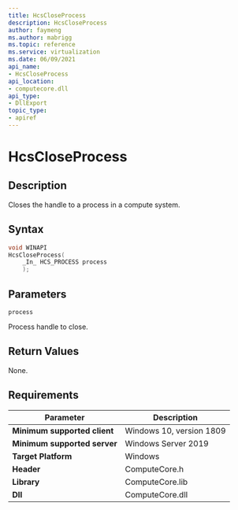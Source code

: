 ```yaml
---
title: HcsCloseProcess
description: HcsCloseProcess
author: faymeng
ms.author: mabrigg
ms.topic: reference
ms.service: virtualization
ms.date: 06/09/2021
api_name:
- HcsCloseProcess
api_location:
- computecore.dll
api_type:
- DllExport
topic_type: 
- apiref
---
```

# HcsCloseProcess

## Description

Closes the handle to a process in a compute system.

## Syntax

```cpp
void WINAPI
HcsCloseProcess(
    _In_ HCS_PROCESS process
    );
```

## Parameters

`process`

Process handle to close.

## Return Values

None.

## Requirements

|Parameter|Description|
|---|---|
| **Minimum supported client** | Windows 10, version 1809 |
| **Minimum supported server** | Windows Server 2019 |
| **Target Platform** | Windows |
| **Header** | ComputeCore.h |
| **Library** | ComputeCore.lib |
| **Dll** | ComputeCore.dll |